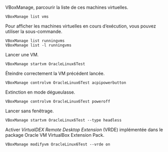 VBoxManage, parcourir la liste de ces machines virtuelles.

```
VBoxManage list vms
```

Pour afficher les machines virtuelles en cours d’exécution, vous pouvez utiliser la sous-commande.

```
VBoxManage list runningvms
VBoxManage list -l runningvms
```

Lancer une VM.

```
VBoxManage startvm OracleLinux6Test
```

Éteindre correctement la VM précédent lancée.

```
VBoxManage controlvm OracleLinux6Test acpipowerbutton
```

Extinction en mode dégueulasse.

```
VBoxManage controlvm OracleLinux6Test poweroff
```

Lancer sans fenêtrage.

```
VBoxManage startvm OracleLinux6Test --type headless
```

Activer *VirtualDEX Remote Desktop Extension* (VRDE) implémentée dans le package Oracle VM VirtualBox Extension Pack.

```
VBoxManage modifyvm OracleLinux6Test --vrde on
```